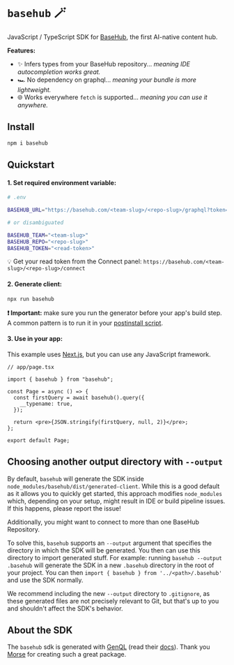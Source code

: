 # `basehub` 🪄

JavaScript / TypeScript SDK for [BaseHub](https://basehub.com/), the first AI-native content hub.

**Features:**

- ✨ Infers types from your BaseHub repository... _meaning IDE autocompletion works great._
- 🏎️ No dependency on graphql... _meaning your bundle is more lightweight._
- 🌐 Works everywhere `fetch` is supported... _meaning you can use it anywhere._

## Install

```zsh
npm i basehub
```

## Quickstart

#### 1. Set required environment variable:

```zsh
# .env

BASEHUB_URL="https://basehub.com/<team-slug>/<repo-slug>/graphql?token=<read-token>"

# or disambiguated

BASEHUB_TEAM="<team-slug>"
BASEHUB_REPO="<repo-slug>"
BASEHUB_TOKEN="<read-token>"
```

💡 Get your read token from the Connect panel: `https://basehub.com/<team-slug>/<repo-slug>/connect`

#### 2. Generate client:

```zsh
npx run basehub
```

**❗️ Important:** make sure you run the generator before your app's build step. A common pattern is to run it in your [postinstall script](https://docs.npmjs.com/cli/v9/using-npm/scripts).

#### 3. Use in your app:

This example uses [Next.js](https://nextjs.org/), but you can use any JavaScript framework.

```tsx
// app/page.tsx

import { basehub } from "basehub";

const Page = async () => {
  const firstQuery = await basehub().query({
    __typename: true,
  });

  return <pre>{JSON.stringify(firstQuery, null, 2)}</pre>;
};

export default Page;
```

## Choosing another output directory with `--output`

By default, `basehub` will generate the SDK inside `node_modules/basehub/dist/generated-client`. While this is a good default as it allows you to quickly get started, this approach modifies `node_modules` which, depending on your setup, might result in IDE or build pipeline issues. If this happens, please report the issue!

Additionally, you might want to connect to more than one BaseHub Repository.

To solve this, `basehub` supports an `--output` argument that specifies the directory in which the SDK will be generated. You then can use this directory to import generated stuff. For example: running `basehub --output .basehub` will generate the SDK in a new `.basehub` directory in the root of your project. You can then `import { basehub } from '../<path>/.basehub'` and use the SDK normally.

We recommend including the new `--output` directory to `.gitignore`, as these generated files are not precisely relevant to Git, but that's up to you and shouldn't affect the SDK's behavior.

## About the SDK

The `basehub` sdk is generated with [GenQL](https://genql.dev/) (read their [docs](https://genql.dev/docs)). Thank you [Morse](https://github.com/remorses) for creating such a great package.
